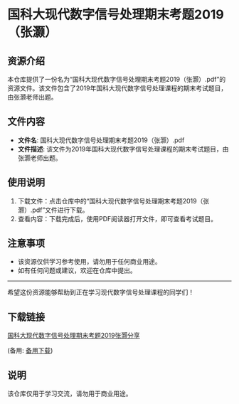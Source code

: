 # 国科大现代数字信号处理期末考题2019（张灏）

## 资源介绍

本仓库提供了一份名为“国科大现代数字信号处理期末考题2019（张灏）.pdf”的资源文件。该文件包含了2019年国科大现代数字信号处理课程的期末考试题目，由张灏老师出题。

## 文件内容

- **文件名**: 国科大现代数字信号处理期末考题2019（张灏）.pdf
- **文件描述**: 该文件为2019年国科大现代数字信号处理课程的期末考试题目，由张灏老师出题。

## 使用说明

1. 下载文件：点击仓库中的“国科大现代数字信号处理期末考题2019（张灏）.pdf”文件进行下载。
2. 查看内容：下载完成后，使用PDF阅读器打开文件，即可查看考试题目。

## 注意事项

- 该资源仅供学习参考使用，请勿用于任何商业用途。
- 如有任何问题或建议，欢迎在仓库中提出。

---

希望这份资源能够帮助到正在学习现代数字信号处理课程的同学们！

## 下载链接
[国科大现代数字信号处理期末考题2019张灏分享](https://pan.quark.cn/s/c0b944e8149a) 

(备用: [备用下载](https://pan.baidu.com/s/1vAPDxvSCSBOnTpNS6jNZrQ?pwd=1234))

## 说明

该仓库仅用于学习交流，请勿用于商业用途。
